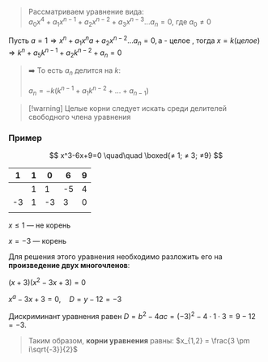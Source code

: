 > Рассматриваем уравнение вида: \
> $a_0x^4 + a_1x^{n-1} + a_2x^{n-2} + a_3x^{n-3} … a_n = 0$, где $a_0≠0$

Пусть $a=1 ⇒ x^n + a_1x^na + a_2x^{n-2} \dots a_n = 0, \text{a - целое}$
, тогда $x = k (целое) ⇒ k^n+a_5k^{n-1}+a_2k^{n-2}+a_n=0$

> :arrow_right: То есть $a_n$ делится на $k$:
> 
> $a_n = -k(k^{n-1}+a_1k^{n-2}+\dots+a_{n-1})$

> [!warning] Целые корни следует искать среди делителей свободного члена уравнения

### Пример

$$
x^3-6x+9=0 \quad\quad \boxed{≠ 1; ≠ 3; ≠9}
$$

| 1 | 1 | 0 | 6 | 9 |
| --- | --- | --- | --- | --- |
|  | 1 | 1 | -5 | 4 |
| -3 | 1 | -3 | 3 | 0 |
|  |  |  |  |  |

$x≤1$ — не корень

$x=-3$ — корень

Для решения этого уравнения необходимо разложить его на **произведение двух многочленов**:

$(x+3)(x^2-3x+3) = 0$

$x^a-3x+3=0,\quad D=y-12=-3$

Дискриминант уравнения равен $D = b^2 - 4ac = (-3)^2 - 4 \cdot 1 \cdot 3 = 9 - 12 = -3$.

> Таким образом, **корни уравнения** равны: 
$x_{1,2} = \frac{3 \pm i\sqrt{-3}}{2}$